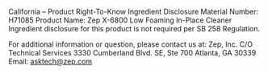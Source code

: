  
 
 
California – Product Right-To-Know Ingredient Disclosure 
Material Number: H71085 
Product Name: Zep X-6800 Low Foaming In-Place Cleaner 
Ingredient disclosure for this product is not required per SB 258 Regulation. 
 
For additional information or question, please contact us at: 
Zep, Inc. 
C/O Technical Services 
3330 Cumberland Blvd. SE, Ste 700 
Atlanta, GA 30339 
Email: asktech@zep.com 
 
 
 
 
